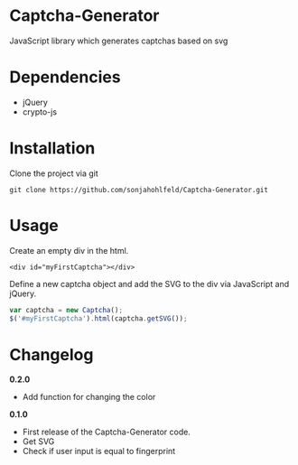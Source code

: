 # Captcha-Generator
JavaScript library which generates captchas based on svg

# Dependencies
- jQuery
- crypto-js

# Installation
Clone the project via git
```
git clone https://github.com/sonjahohlfeld/Captcha-Generator.git
```

# Usage
Create an empty div in the html.
```
<div id="myFirstCaptcha"></div>
```
Define a new captcha object and add the SVG to the div via JavaScript and jQuery.
```javascript
var captcha = new Captcha();
$('#myFirstCaptcha').html(captcha.getSVG());
```
# Changelog
**0.2.0**
 - Add function for changing the color

**0.1.0**
 - First release of the Captcha-Generator code.
 - Get SVG
 - Check if user input is equal to fingerprint

